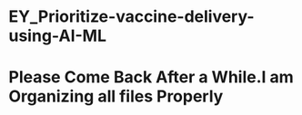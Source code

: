 # EY_Prioritize-vaccine-delivery-using-AI-ML




# Please Come Back After a While.I am Organizing all files Properly
